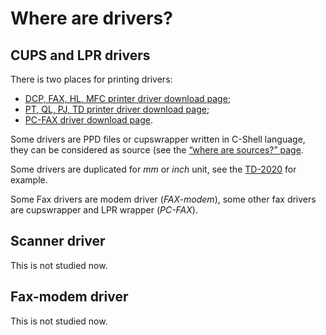 Where are drivers?
==================

CUPS and LPR drivers
--------------------

There is two places for printing drivers:

* [DCP, FAX, HL, MFC printer driver download page](http://welcome.solutions.brother.com/bsc/public_s/id/linux/en/download_prn.html);
* [PT, QL, PJ, TD printer driver download page](http://welcome.solutions.brother.com/bsc/public_s/id/linux/en/download_esp.html);
* [PC-FAX driver download page](http://welcome.solutions.brother.com/bsc/public_s/id/linux/en/download_pcf.html).

Some drivers are PPD files or cupswrapper written in C-Shell language, they can be considered as source (see the [“where are sources?” page](where_are_sources.md).

Some drivers are duplicated for _mm_ or _inch_ unit, see the [TD-2020](welcome.solutions.brother.com/bsc/public_s/id/linux/en/download_esp.html#TD-2020) for example.

Some Fax drivers are modem driver (_FAX-modem_), some other fax drivers are cupswrapper and LPR wrapper (_PC-FAX_).

Scanner driver
--------------

This is not studied now.

Fax-modem driver
----------------

This is not studied now.
